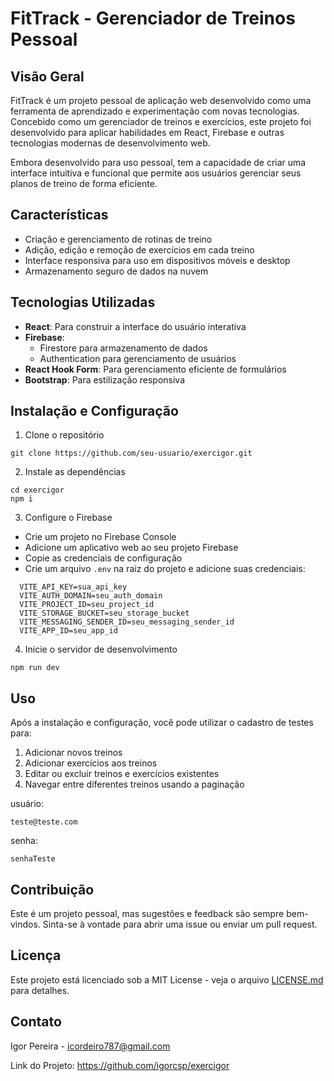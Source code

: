 # FitTrack - Gerenciador de Treinos Pessoal

## Visão Geral

FitTrack é um projeto pessoal de aplicação web desenvolvido como uma ferramenta de aprendizado e experimentação com novas tecnologias. Concebido como um gerenciador de treinos e exercícios, este projeto foi desenvolvido para aplicar habilidades em React, Firebase e outras tecnologias modernas de desenvolvimento web.

Embora desenvolvido para uso pessoal, tem a capacidade de criar uma interface intuitiva e funcional que permite aos usuários gerenciar seus planos de treino de forma eficiente.

## Características

- Criação e gerenciamento de rotinas de treino
- Adição, edição e remoção de exercícios em cada treino
- Interface responsiva para uso em dispositivos móveis e desktop
- Armazenamento seguro de dados na nuvem

## Tecnologias Utilizadas

- **React**: Para construir a interface do usuário interativa
- **Firebase**: 
  - Firestore para armazenamento de dados
  - Authentication para gerenciamento de usuários
- **React Hook Form**: Para gerenciamento eficiente de formulários
- **Bootstrap**: Para estilização responsiva

## Instalação e Configuração

1. Clone o repositório

```
git clone https://github.com/seu-usuario/exercigor.git
```

2. Instale as dependências

```
cd exercigor
npm i
```

3. Configure o Firebase
- Crie um projeto no Firebase Console
- Adicione um aplicativo web ao seu projeto Firebase
- Copie as credenciais de configuração
- Crie um arquivo `.env` na raiz do projeto e adicione suas credenciais:

```
  VITE_API_KEY=sua_api_key
  VITE_AUTH_DOMAIN=seu_auth_domain
  VITE_PROJECT_ID=seu_project_id
  VITE_STORAGE_BUCKET=seu_storage_bucket
  VITE_MESSAGING_SENDER_ID=seu_messaging_sender_id
  VITE_APP_ID=seu_app_id
```

4. Inicie o servidor de desenvolvimento

```
npm run dev
```

## Uso

Após a instalação e configuração, você pode utilizar o cadastro de testes para:

1. Adicionar novos treinos
2. Adicionar exercícios aos treinos
3. Editar ou excluir treinos e exercícios existentes
4. Navegar entre diferentes treinos usando a paginação

usuário:
```
teste@teste.com
```

senha:
```
senhaTeste
```


## Contribuição

Este é um projeto pessoal, mas sugestões e feedback são sempre bem-vindos. Sinta-se à vontade para abrir uma issue ou enviar um pull request.

## Licença

Este projeto está licenciado sob a MIT License - veja o arquivo [LICENSE.md](LICENSE.md) para detalhes.

## Contato

Igor Pereira - icordeiro787@gmail.com

Link do Projeto: https://github.com/igorcsp/exercigor
